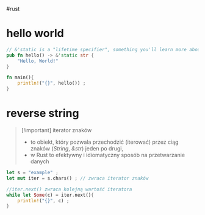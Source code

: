 #rust  

# hello world
```rust
// &'static is a "lifetime specifier", something you'll learn more about later
pub fn hello() -> &'static str {
    "Hello, World!"
}

fn main(){
    println!("{}", hello()) ;
}
```


# reverse string

>[!important] iterator znaków
>- to obiekt, który pozwala przechodzić (iterować) przez ciąg znaków (*String*, *&str*) jeden po drugi,
>- w Rust to efektywny i idiomatyczny sposób na przetwarzanie danych

```rust
let s = "example" ;
let mut iter = s.chars() ; // zwraca iterator znaków

//iter.next() zwraca kolejną wartość iteratora
while let Some(c) = iter.next(){
	println!("{}", c) ;
}
```
>





















